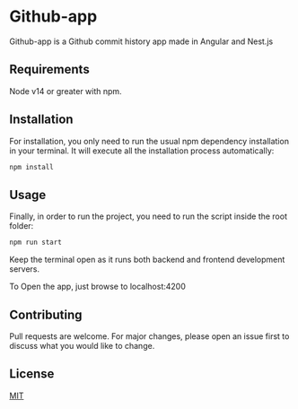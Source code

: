 # Github-app

Github-app is a Github commit history app made in Angular and Nest.js

## Requirements

Node v14 or greater with npm.

## Installation

For installation, you only need to run the usual npm dependency installation in your terminal. It will execute all the installation process automatically:

```bash
npm install
```

## Usage

Finally, in order to run the project, you need to run the script inside the root folder:

```bash
npm run start
```

Keep the terminal open as it runs both backend and frontend development servers.

To Open the app, just browse to localhost:4200

## Contributing

Pull requests are welcome. For major changes, please open an issue first to discuss what you would like to change.

## License

[MIT](https://choosealicense.com/licenses/mit/)
